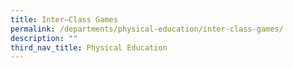 ```yaml
---
title: Inter–Class Games
permalink: /departments/physical-education/inter-class-games/
description: ""
third_nav_title: Physical Education
---
```

